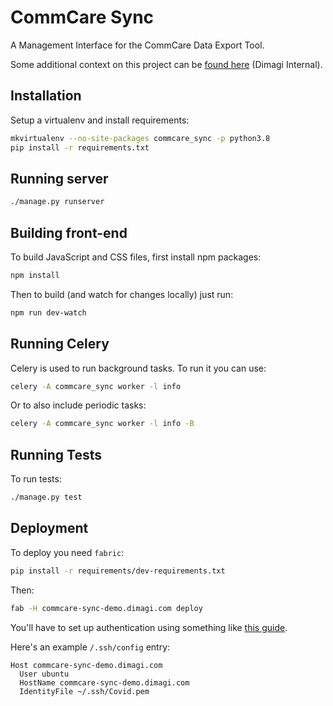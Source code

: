 # CommCare Sync

A Management Interface for the CommCare Data Export Tool.

Some additional context on this project can be [found here](https://docs.google.com/document/d/1r8ZQAjCGbxX8pXWtIq0ODJOpqqI27YqPDN4vuR_CLGw/edit) (Dimagi Internal).

## Installation

Setup a virtualenv and install requirements:

```bash
mkvirtualenv --no-site-packages commcare_sync -p python3.8
pip install -r requirements.txt
```

## Running server

```bash
./manage.py runserver
```

## Building front-end

To build JavaScript and CSS files, first install npm packages:

```bash
npm install
```

Then to build (and watch for changes locally) just run:

```bash
npm run dev-watch
```

## Running Celery

Celery is used to run background tasks. To run it you can use:

```bash
celery -A commcare_sync worker -l info
```

Or to also include periodic tasks:

```bash
celery -A commcare_sync worker -l info -B
```


## Running Tests

To run tests:

```bash
./manage.py test
```

## Deployment

To deploy you need `fabric`:

```bash
pip install -r requirements/dev-requirements.txt
```

Then:

```bash
fab -H commcare-sync-demo.dimagi.com deploy
```

You'll have to set up authentication using something like [this guide](https://stackoverflow.com/a/5071823/8207).

Here's an example `/.ssh/config` entry:

```
Host commcare-sync-demo.dimagi.com
  User ubuntu
  HostName commcare-sync-demo.dimagi.com
  IdentityFile ~/.ssh/Covid.pem
```

